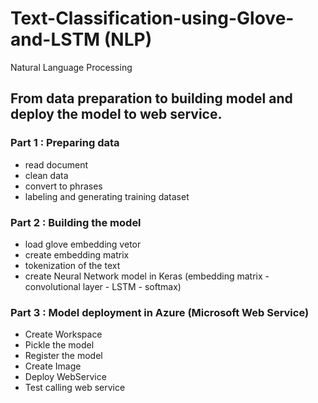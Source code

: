 # Text-Classification-using-Glove-and-LSTM (NLP)
Natural Language Processing
## From data preparation to building model and deploy the model to web service.

### Part 1 : Preparing data
 - read document
 - clean data
 - convert to phrases
 - labeling and generating training dataset
 
### Part 2 : Building the model
 - load glove embedding vetor
 - create embedding matrix
 - tokenization of the text
 - create Neural Network model in Keras 
   (embedding matrix - convolutional layer - LSTM - softmax)

### Part 3 : Model deployment in Azure (Microsoft Web Service)
 - Create Workspace
 - Pickle the model
 - Register the model
 - Create Image
 - Deploy WebService
 - Test calling web service

